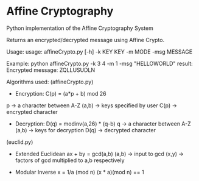 # Affine Cryptography

Python implementation of the Affine Cryptography System

Returns an encrypted/decrypted message using Affine Crypto.

Usage: 
usage: affineCrypto.py [-h] -k KEY KEY -m MODE -msg MESSAGE

Example: 
python affineCrypto.py -k 3 4 -m 1 -msg "HELLOWORLD"
result: 
Encrypted message: ZQLLUSUDLN


Algorithms used:
(affineCrypto.py)
- Encryption:
C(p) = (a*p + b) mod 26

p -> a character between A-Z
(a,b) -> keys specified by user
C(p) -> encrypted character

- Decryption:
D(q) = modinv(a,26) * (q-b)
q -> a character between A-Z
(a,b) -> keys for decryption
D(q) -> decrypted character

(euclid.py)
- Extended Euclidean
ax + by = gcd(a,b)
(a,b) -> input to gcd
(x,y) -> factors of gcd multiplied to a,b respectively

- Modular Inverse
x = 1/a (mod n)
(x * a)(mod n) == 1
